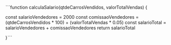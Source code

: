 ˋˋˋfunction calculaSalario(qtdeCarrosVendidos, valorTotalVendas) {
 
  const salarioVendedores = 2000
  const comissaoVendedores = (qtdeCarrosVendidos * 100) + (valorTotalVendas * 0.05)
  const salarioTotal = salarioVendedores + comissaoVendedores
  return salarioTotal
 
}ˋˋˋ